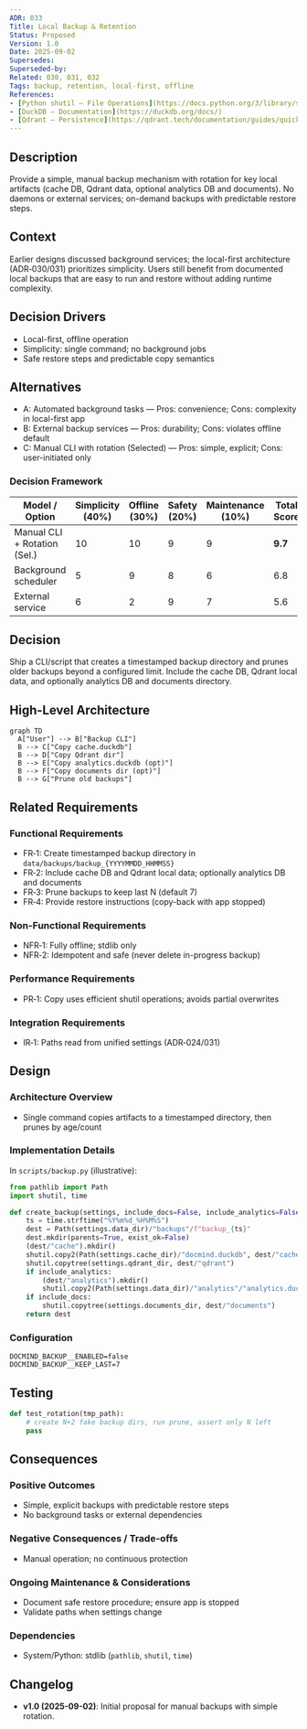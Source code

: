 ```yaml
---
ADR: 033
Title: Local Backup & Retention
Status: Proposed
Version: 1.0
Date: 2025-09-02
Supersedes:
Superseded-by:
Related: 030, 031, 032
Tags: backup, retention, local-first, offline
References:
- [Python shutil — File Operations](https://docs.python.org/3/library/shutil.html)
- [DuckDB — Documentation](https://duckdb.org/docs/)
- [Qdrant — Persistence](https://qdrant.tech/documentation/guides/quick_start/#persistence)
---
```


## Description

Provide a simple, manual backup mechanism with rotation for key local artifacts (cache DB, Qdrant data, optional analytics DB and documents). No daemons or external services; on-demand backups with predictable restore steps.

## Context

Earlier designs discussed background services; the local-first architecture (ADR‑030/031) prioritizes simplicity. Users still benefit from documented local backups that are easy to run and restore without adding runtime complexity.

## Decision Drivers

- Local-first, offline operation
- Simplicity: single command; no background jobs
- Safe restore steps and predictable copy semantics

## Alternatives

- A: Automated background tasks — Pros: convenience; Cons: complexity in local-first app
- B: External backup services — Pros: durability; Cons: violates offline default
- C: Manual CLI with rotation (Selected) — Pros: simple, explicit; Cons: user-initiated only

### Decision Framework

| Model / Option                 | Simplicity (40%) | Offline (30%) | Safety (20%) | Maintenance (10%) | Total Score | Decision      |
| ------------------------------ | ---------------- | ------------- | ------------ | ----------------- | ----------- | ------------- |
| Manual CLI + Rotation (Sel.)   | 10               | 10            | 9            | 9                 | **9.7**     | ✅ Selected    |
| Background scheduler           | 5                | 9             | 8            | 6                 | 6.8         | Rejected      |
| External service               | 6                | 2             | 9            | 7                 | 5.6         | Rejected      |

## Decision

Ship a CLI/script that creates a timestamped backup directory and prunes older backups beyond a configured limit. Include the cache DB, Qdrant local data, and optionally analytics DB and documents directory.

## High-Level Architecture

```mermaid
graph TD
  A["User"] --> B["Backup CLI"]
  B --> C["Copy cache.duckdb"]
  B --> D["Copy Qdrant dir"]
  B --> E["Copy analytics.duckdb (opt)"]
  B --> F["Copy documents dir (opt)"]
  B --> G["Prune old backups"]
```

## Related Requirements

### Functional Requirements

- FR‑1: Create timestamped backup directory in `data/backups/backup_{YYYYMMDD_HHMMSS}`
- FR‑2: Include cache DB and Qdrant local data; optionally analytics DB and documents
- FR‑3: Prune backups to keep last N (default 7)
- FR‑4: Provide restore instructions (copy-back with app stopped)

### Non-Functional Requirements

- NFR‑1: Fully offline; stdlib only
- NFR‑2: Idempotent and safe (never delete in-progress backup)

### Performance Requirements

- PR‑1: Copy uses efficient shutil operations; avoids partial overwrites

### Integration Requirements

- IR‑1: Paths read from unified settings (ADR‑024/031)

## Design

### Architecture Overview

- Single command copies artifacts to a timestamped directory, then prunes by age/count

### Implementation Details

In `scripts/backup.py` (illustrative):

```python
from pathlib import Path
import shutil, time

def create_backup(settings, include_docs=False, include_analytics=False):
    ts = time.strftime("%Y%m%d_%H%M%S")
    dest = Path(settings.data_dir)/"backups"/f"backup_{ts}"
    dest.mkdir(parents=True, exist_ok=False)
    (dest/"cache").mkdir()
    shutil.copy2(Path(settings.cache_dir)/"docmind.duckdb", dest/"cache"/"docmind.duckdb")
    shutil.copytree(settings.qdrant_dir, dest/"qdrant")
    if include_analytics:
        (dest/"analytics").mkdir()
        shutil.copy2(Path(settings.data_dir)/"analytics"/"analytics.duckdb", dest/"analytics"/"analytics.duckdb")
    if include_docs:
        shutil.copytree(settings.documents_dir, dest/"documents")
    return dest
```

### Configuration

```env
DOCMIND_BACKUP__ENABLED=false
DOCMIND_BACKUP__KEEP_LAST=7
```

## Testing

```python
def test_rotation(tmp_path):
    # create N+2 fake backup dirs, run prune, assert only N left
    pass
```

## Consequences

### Positive Outcomes

- Simple, explicit backups with predictable restore steps
- No background tasks or external dependencies

### Negative Consequences / Trade-offs

- Manual operation; no continuous protection

### Ongoing Maintenance & Considerations

- Document safe restore procedure; ensure app is stopped
- Validate paths when settings change

### Dependencies

- System/Python: stdlib (`pathlib`, `shutil`, `time`)

## Changelog

- **v1.0 (2025-09-02)**: Initial proposal for manual backups with simple rotation.
